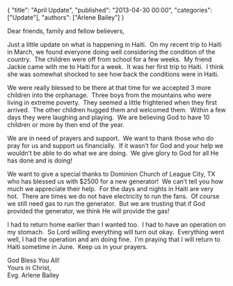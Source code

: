 {
  "title": "April Update",
  "published": "2013-04-30 00:00",
  "categories": ["Update"],
  "authors": ["Arlene Bailey"]
}

<p>
	Dear friends, family and fellow believers,</p>
<p>
	Just a little update on what is happening in Haiti.&nbsp; On my recent trip to Haiti in March, we found everyone doing well considering the condition of the country.&nbsp; The children were off from school for a few weeks.&nbsp; My friend Jackie came with me to Haiti for a week.&nbsp; It was her first trip to Haiti.&nbsp; I think she was somewhat shocked to see how back the conditions were in Haiti.</p>
<p>
	We were really blessed to be there at that time for we accepted 3 more children into the orphanage.&nbsp; Three boys from the mountains who were living in extreme poverty.&nbsp; They seemed a little frightened when they first arrived.&nbsp; The other children hugged them and welcomed them.&nbsp; Within a few days they were laughing and playing.&nbsp; We are believing God to have 10 children or more by then end of the year.&nbsp;</p>
<p>
	We are in need of prayers and support.&nbsp; We want to thank those who do pray for us and support us financially.&nbsp; If it wasn&rsquo;t for God and your help we wouldn&rsquo;t be able to do what we are doing.&nbsp; We give glory to God for all He has done and is doing!&nbsp;</p>
<p>
	We want to give a special thanks to Dominion Church of League City, TX who has blessed us with $2500 for a new generator!&nbsp; We can&rsquo;t tell you how much we appreciate their help.&nbsp; For the days and nights in Haiti are very hot.&nbsp; There are times we do not have electricity to run the fans.&nbsp; Of course we still need gas to run the generator.&nbsp; But we are trusting that if God provided the generator, we think He will provide the gas!</p>
<p>
	I had to return home earlier than I wanted too.&nbsp; I had to have an operation on my stomach.&nbsp; So Lord willing everything will turn out okay.&nbsp; Everything went well, I had the operation and am doing fine. &nbsp;I&#39;m praying that I will return to Haiti sometime in June.&nbsp; Keep us in your prayers.</p>
<p>
	God Bless You All!<br />
	Yours in Christ,<br />
	Evg. Arlene Bailey</p>

